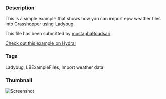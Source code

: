 ### Description 
This is a simple example that shows how you can import epw weather files into Grasshopper using Ladybug.

This file has been submitted by [mostaphaRoudsari](https://github.com/mostaphaRoudsari)

[Check out this example on Hydra!](http://hydrashare.github.io/hydra/viewer?owner=mostaphaRoudsari&fork=hydra_1&id=Import_weather_data)
### Tags 
Ladybug, LBExampleFiles, Import weather data
### Thumbnail 
![Screenshot](https://raw.githubusercontent.com/mostaphaRoudsari/hydra/master/Import_weather_data/thumbnail.png)
